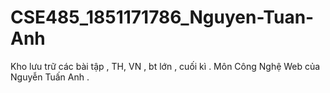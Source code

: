 # CSE485_1851171786_Nguyen-Tuan-Anh
Kho lưu trữ các bài tập , TH, VN , bt lớn , cuối kì . Môn Công Nghệ Web của Nguyễn Tuấn Anh .
